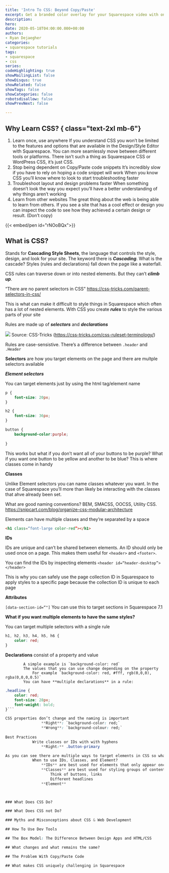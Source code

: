 ```yaml
---
title: 'Intro To CSS: Beyond Copy/Paste'
excerpt: Get a branded color overlay for your Squarespace video with one CSS class
description: 
hero: 
date: 2020-05-18T04:00:00.000+00:00
authors:
- Ryan Dejaegher
categories:
- squarespace tutorials
tags:
- squarespace
- css
series: 
codeHighlighting: true
showMailingList: false
showDisqus: true
showRelated: false
showTags: false
showCategories: false
robotsdisallow: false
showPrevNext: false

---
```

## Why Learn CSS? { class="text-2xl mb-6"}

1. Learn once, use anywhere If you understand CSS you won’t be limited to the features and options that are available in the Design/Style Editor with Squarespace. You can more seamlessly move between different tools or platforms. There isn’t such a thing as Squarespace CSS or WordPress CSS, it’s just CSS.
2. Stop being dependent on Copy/Paste code snippets It’s incredibly slow if you have to rely on hoping a code snippet will work When you know CSS you’ll know where to look to start troubleshooting faster
3. Troubleshoot layout and design problems faster When something doesn’t look the way you expect you’ll have a better understanding of why things aren’t working
4. Learn from other websites The great thing about the web is being able to learn from others. If you see a site that has a cool effect or design you can inspect the code to see how they achieved a certain design or result. (Don’t copy)

{{< embed/pen id="rNOoBQx">}}

## What is CSS?

Stands for **Cascading Style Sheets**, the language that controls the style, design, and look for your site. The keyword there is **_Cascading_**. What is the cascade? Styles (rules and declarations) fall down the page like a waterfall.

CSS rules can traverse down or into nested elements. But they can’t **_climb up_**.

“There are no parent selectors in CSS" https://css-tricks.com/parent-selectors-in-css/

This is what can make it difficult to style things in Squarespace which often has a lot of nested elements. With CSS you create **_rules_** to style the various parts of your site

Rules are made up of **_selectors_** and **_declarations_**

![](https://firebasestorage.googleapis.com/v0/b/firescript-577a2.appspot.com/o/imgs%2Fapp%2Fryandejaegher%2Ftu-Y-ixV6C.png?alt=media&token=1b2212fa-9040-4e89-9664-5d9ba99d2c44) Source: CSS-Tricks (https://css-tricks.com/css-ruleset-terminology/)

Rules are case-sensistive. There’s a difference between `.header` and `.Header`

**Selectors** are how you target elements on the page and there are multple selectors available

**_Element selectors_**

You can target elements just by using the html tag/element name

```css
p {
    font-size: 20px;
}

h2 {
    font-size: 36px;
}

button {
    background-color:purple;
    
}
```

This works but what if you don’t want all of your buttons to be purple? What if you want one button to be yellow and another to be blue? This is where classes come in handy

**Classes**

Unlike Element selectors you can name classes whatever you want. In the case of Squarespace you’ll more than likely be interacting with the classes that ahve already been set.

What are good naming conventions? BEM, SMACSS, OOCSS, Utility CSS. https://snipcart.com/blog/organize-css-modular-architecture

Elements can have multiple classes and they’re separated by a space

```html
<h1 class=“font-large color-red”></h1>
```

**IDs**

IDs are unique and can’t be shared between elements. An ID should only be used once on a page. This makes them useful for `<header>` and `<footer>`.

You can find the IDs by inspecting elements `<header id=“header-desktop”></header>`

This is why you can safely use the page collection ID in Squarespace to apply styles to a specific page because the collection ID is unique to each page

**Attributes**

`[data-section-id=“"]` You can use this to target sections in Squarespace 7.1

**What if you want multiple elements to have the same styles?**

You can target multiple selectors with a single rule

```css
h1, h2, h3, h4, h5, h6 {
    color: red;
}
```

**Declarations** consist of a property and value

            A simple example is `background-color: red`
            The values that you can use change depending on the property
                For example `background-color: red, #fff, rgb(0,0,0), rgba(0,0,0,0.5)`
            You can have **multiple declarations** in a rule:

```css
.headline {
	color: red;
	font-size: 28px;
    font-weight: bold;
}```

CSS properties don’t change and the naming is important
                **Right**: `background-color: red;`
                **Wrong**: `background-colour: red;`
        
Best Practices
            Write classes or IDs with with hyphens
                **Right:** .button-primary

As you can see there are multiple ways to target elements in CSS so what’s the best approach?
            When to use IDs, Classes, and Element?
                **IDs** are best used for elements that only appear once on a page (header, footer), also helps to target specific sections in Squarespace
                **Classes** are best used for styling groups of content and creating consistent style between eleents
                    Think of buttons, links
                    Different headlines
                **Element**
        


### What Does CSS Do? 

### What Does CSS not Do?

### Myths and Misconceptions about CSS & Web Development

## How To Use Dev Tools

## The Box Model: The Difference Between Design Apps and HTML/CSS

## What changes and what remains the same?

## The Problem With Copy/Paste Code

## What makes CSS uniquely challenging in Squarespace
```